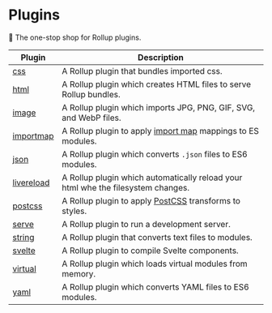 # Plugins

🍣 The one-stop shop for Rollup plugins.

| Plugin                   | Description                                                                                        |
| ------------------------ | -------------------------------------------------------------------------------------------------- |
| [css](./css)             | A Rollup plugin that bundles imported css.                                                         |
| [html](./html)           | A Rollup plugin which creates HTML files to serve Rollup bundles.                                  |
| [image](./image)         | A Rollup plugin which imports JPG, PNG, GIF, SVG, and WebP files.                                  |
| [importmap](./importmap) | A Rollup plugin to apply [import map](https://github.com/WICG/import-maps) mappings to ES modules. |
| [json](./json)           | A Rollup plugin which converts `.json` files to ES6 modules.                                       |
| [livereload][2]          | A Rollup plugin which automatically reload your html whe the filesystem changes.                   |
| [postcss](./postcss)     | A Rollup plugin to apply [PostCSS](https://github.com/postcss/postcss) transforms to styles.       |
| [serve][1]               | A Rollup plugin to run a development server.                                                       |
| [string](./string)       | A Rollup plugin that converts text files to modules.                                               |
| [svelte](./svelte)       | A Rollup plugin to compile Svelte components.                                                      |
| [virtual](./virtual)     | A Rollup plugin which loads virtual modules from memory.                                           |
| [yaml](./yaml)           | A Rollup plugin which converts YAML files to ES6 modules.                                          |

[1]: https://github.com/denyncrawford/deno-rollup-plugin-serve
[2]: https://github.com/denyncrawford/deno-rollup-plugin-livereload
